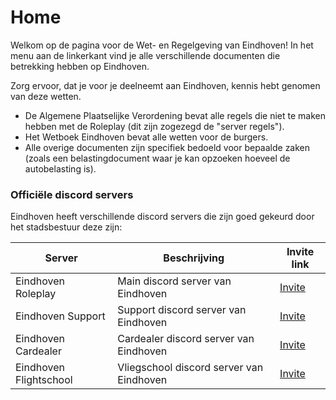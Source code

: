 # Home

Welkom op de pagina voor de Wet- en Regelgeving van Eindhoven! In het menu aan de linkerkant vind je alle verschillende documenten die betrekking hebben op Eindhoven.

Zorg ervoor, dat je voor je deelneemt aan Eindhoven, kennis hebt genomen van deze wetten.

* De Algemene Plaatselijke Verordening bevat alle regels die niet te maken hebben met de Roleplay (dit zijn zogezegd de "server regels").
* Het Wetboek Eindhoven bevat alle wetten voor de burgers.
* Alle overige documenten zijn specifiek bedoeld voor bepaalde zaken (zoals een belastingdocument waar je kan opzoeken hoeveel de autobelasting is).

### Officiële discord servers <a href="#officiele-discord-servers" id="officiele-discord-servers"></a>

Eindhoven heeft verschillende discord servers die zijn goed gekeurd door het stadsbestuur deze zijn:

| Server                 | Beschrijving                             | Invite link                                |
| ---------------------- | ---------------------------------------- | ------------------------------------------ |
| Eindhoven Roleplay     | Main discord server van Eindhoven        | [Invite](https://discord.gg/eindhovenrp)   |
| Eindhoven Support      | Support discord server van Eindhoven     | [Invite](https://discord.gg/u3SXSbGfjg)    |
| Eindhoven Cardealer    | Cardealer discord server van Eindhoven   | [Invite](https://discord.gg/ugPcmd66FX)    |
| Eindhoven Flightschool | Vliegschool discord server van Eindhoven | [Invite](https://discord.gg/nietingebruik) |
